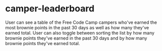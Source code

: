 # camper-leaderboard

User can see a table of the Free Code Camp campers who've earned the most brownie points in the past 30 days as well as how many they've earned total.
User can also toggle between sorting the list by how many brownie points they've earned in the past 30 days and by how many brownie points they've earned total.
